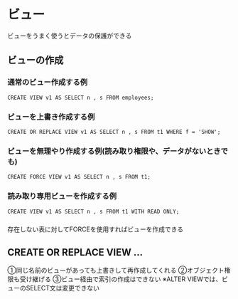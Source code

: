 # ビュー
ビューをうまく使うとデータの保護ができる
## ビューの作成
### 通常のビュー作成する例
`CREATE VIEW v1 AS SELECT n , s FROM employees;`
### ビューを上書き作成する例
`CREATE OR REPLACE VIEW v1 AS SELECT n , s FROM t1 WHERE f = 'SHOW';`
### ビューを無理やり作成する例(読み取り権限や、データがないときでも)
`CREATE FORCE VIEW v1 AS SELECT n , s FROM t1;`
### 読み取り専用ビューを作成する例
`CREATE VIEW v1 AS SELECT n , s FROM t1 WITH READ ONLY;`
### 

存在しない表に対してFORCEを使用すればビューを作成できる



## CREATE OR REPLACE VIEW ...

①同じ名前のビューがあっても上書きして再作成してくれる
②オブジェクト権限も受け継げる
③ビュー経由で索引の作成はできない
※ALTER VIEWでは、ビューのSELECT文は変更できない